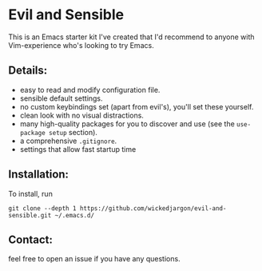 # Evil and Sensible
This is an Emacs starter kit I've created that I'd recommend to anyone with Vim-experience who's looking to try Emacs.

## Details:
- easy to read and modify configuration file.
- sensible default settings.
- no custom keybindings set (apart from evil's), you'll set these yourself.
- clean look with no visual distractions.
- many high-quality packages for you to discover and use (see the `use-package setup` section).
- a comprehensive `.gitignore`.
- settings that allow fast startup time


## Installation:
To install, run

``` shell
git clone --depth 1 https://github.com/wickedjargon/evil-and-sensible.git ~/.emacs.d/
```

## Contact:
feel free to open an issue if you have any questions.